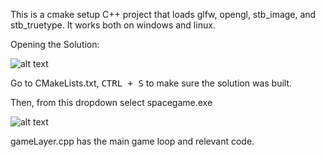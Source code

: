 
This is a cmake setup C++ project that loads glfw, opengl, stb_image, and stb_truetype. It works both on windows and linux.

<p>Opening the Solution:</p> 

![alt text](https://i.imgur.com/f0koyJY.png)


Go to CMakeLists.txt, <kbd>CTRL + S</kbd> to make sure the solution was built.

Then, from this dropdown select spacegame.exe

![alt text](https://i.imgur.com/OVfii8R.png)

gameLayer.cpp has the main game loop and relevant code. 
